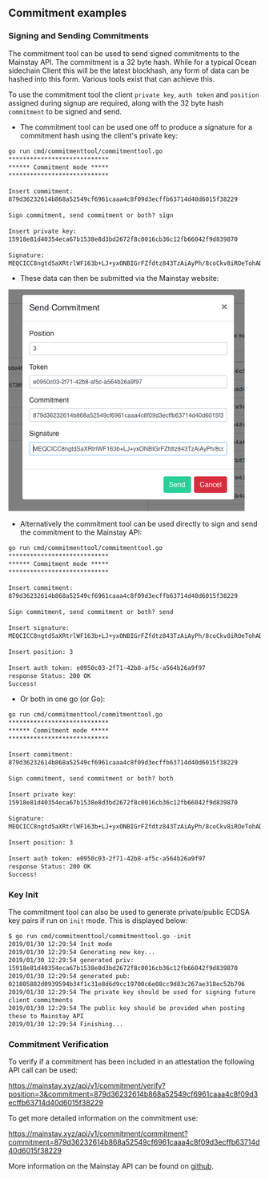 ## Commitment examples

### Signing and Sending Commitments

The commitment tool can be used to send signed commitments to the Mainstay API. The commitment is a 32 byte hash. While for a typical Ocean sidechain Client this will be the latest blockhash, any form of data can be hashed into this form. Various tools exist that can achieve this.

To use the commitment tool the client `private key`, `auth token` and `position` assigned during signup are required, along with the 32 byte hash `commitment` to be signed and send.

- The commitment tool can be used one off to produce a signature for a commitment hash using the client's private key:

```
go run cmd/commitmenttool/commitmenttool.go
****************************
****** Commitment mode *****
****************************

Insert commitment: 879d36232614b868a52549cf6961caaa4c8f09d3ecffb63714d40d6015f38229

Sign commitment, send commitment or both? sign

Insert private key: 15918e81d40354eca67b1538e8d3bd2672f8c0016cb36c12fb66042f9d839870

Signature: MEQCICC8ngtdSaXRtrlWF163b+LJ+yxONBIGrFZfdtz843TzAiAyPh/8coCkv8iROeTohAD+yUg5i8Y+Plcx9ZAVobWsdQ==
```

- These data can then be submitted via the Mainstay website:

![alt text](images/commitment.png)

- Alternatively the commitment tool can be used directly to sign and send the commitment to the Mainstay API:

```
go run cmd/commitmenttool/commitmenttool.go
****************************
****** Commitment mode *****
****************************

Insert commitment: 879d36232614b868a52549cf6961caaa4c8f09d3ecffb63714d40d6015f38229

Sign commitment, send commitment or both? send

Insert signature: MEQCICC8ngtdSaXRtrlWF163b+LJ+yxONBIGrFZfdtz843TzAiAyPh/8coCkv8iROeTohAD+yUg5i8Y+Plcx9ZAVobWsdQ==

Insert position: 3

Insert auth token: e0950c03-2f71-42b8-af5c-a564b26a9f97
response Status: 200 OK
Success!
```

- Or both in one go (or Go):

```
go run cmd/commitmenttool/commitmenttool.go
****************************
****** Commitment mode *****
****************************

Insert commitment: 879d36232614b868a52549cf6961caaa4c8f09d3ecffb63714d40d6015f38229

Sign commitment, send commitment or both? both

Insert private key: 15918e81d40354eca67b1538e8d3bd2672f8c0016cb36c12fb66042f9d839870

Signature: MEQCICC8ngtdSaXRtrlWF163b+LJ+yxONBIGrFZfdtz843TzAiAyPh/8coCkv8iROeTohAD+yUg5i8Y+Plcx9ZAVobWsdQ==

Insert position: 3

Insert auth token: e0950c03-2f71-42b8-af5c-a564b26a9f97
response Status: 200 OK
Success!
```

### Key Init

The commitment tool can also be used to generate private/public ECDSA key pairs if run on `init` mode. This is displayed below:

```
$ go run cmd/commitmenttool/commitmenttool.go -init
2019/01/30 12:29:54 Init mode
2019/01/30 12:29:54 Generating new key...
2019/01/30 12:29:54 generated priv: 15918e81d40354eca67b1538e8d3bd2672f8c0016cb36c12fb66042f9d839870
2019/01/30 12:29:54 generated pub: 021805882d0939594b34f1c31e8d6d9cc19700c6e08cc9d83c267ae318ec52b796
2019/01/30 12:29:54 The private key should be used for signing future client commitments
2019/01/30 12:29:54 The public key should be provided when posting these to Mainstay API
2019/01/30 12:29:54 Finishing...
```

### Commitment Verification

To verify if a commitment has been included in an attestation the following API call can be used:

https://mainstay.xyz/api/v1/commitment/verify?position=3&commitment=879d36232614b868a52549cf6961caaa4c8f09d3ecffb63714d40d6015f38229

To get more detailed information on the commitment use:

https://mainstay.xyz/api/v1/commitment/commitment?commitment=879d36232614b868a52549cf6961caaa4c8f09d3ecffb63714d40d6015f38229

More information on the Mainstay API can be found on [github](https://github.com/commerceblock/mainstay-mvc/blob/develop/doc/mainstay_api.md).
